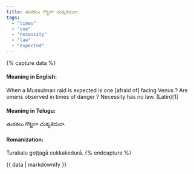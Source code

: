 ```yaml
---
title: తురకలు గొట్టగా చుక్కకెదురా.
tags:
  - "times"
  - "one"
  - "necessity"
  - "law"
  - "expected"
---
```


{% capture data %}
#### Meaning in English:
When a Mussulman raid is expected is one [afraid of] facing Venus ?
Are omens observed in times of danger ?
Necessity has no law. (Latin)[1]

#### Meaning in Telugu:
తురకలు గొట్టగా చుక్కకెదురా.

#### Romanization:
Turakalu goṭṭagā cukkakedurā.
{% endcapture %}

{{ data | markdownify }}

